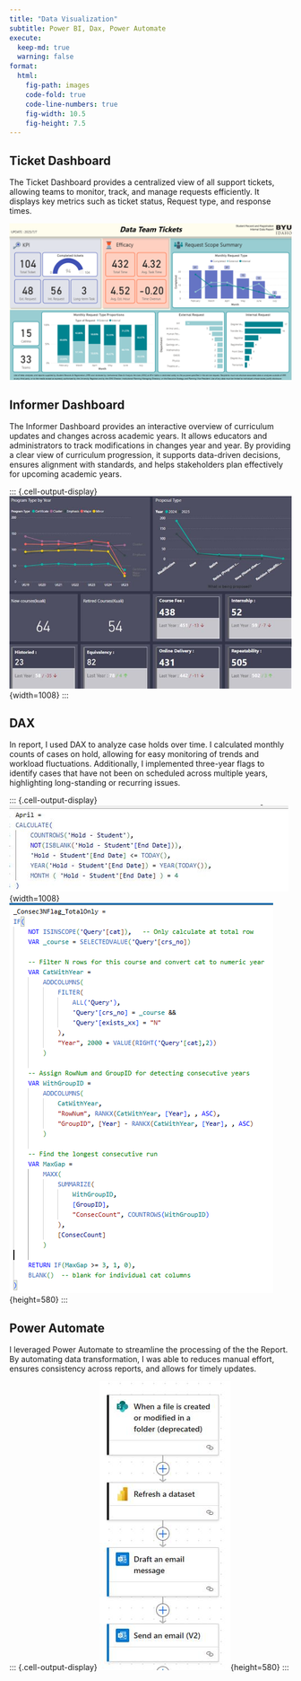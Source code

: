 ```yaml
---
title: "Data Visualization"
subtitle: Power BI, Dax, Power Automate
execute:
  keep-md: true
  warning: false
format:
  html: 
    fig-path: images
    code-fold: true
    code-line-numbers: true
    fig-width: 10.5
    fig-height: 7.5
---
```






## Ticket Dashboard
The Ticket Dashboard provides a centralized view of all support tickets, allowing teams to monitor, track, and manage requests efficiently. It displays key metrics such as ticket status, Request type, and response times.

![](../data_visualization/images/dashboard.png)


## Informer Dashboard
The Informer Dashboard provides an interactive overview of curriculum updates and changes across academic years. It allows educators and administrators to track modifications in changes year and year. By providing a clear view of curriculum progression, it supports data-driven decisions, ensures alignment with standards, and helps stakeholders plan effectively for upcoming academic years.

::: {.cell-output-display}
![](../data_visualization/images/dashbaord2.jpg){width=1008}
:::


## DAX 
In report, I used DAX to analyze case holds over time. I calculated monthly counts of cases on hold, allowing for easy monitoring of trends and workload fluctuations. 
Additionally, I implemented three-year flags to identify cases that have not been on scheduled across multiple years, highlighting long-standing or recurring issues. 

::: {.cell-output-display}
![](../data_visualization/images/dax1.jpg){width=1008}
![](../data_visualization/images/dax2.png){height=580}
:::

## Power Automate
I leveraged Power Automate to streamline the processing of the the Report. By automating data transformation, I was able to reduces manual effort, ensures consistency across reports, and allows for timely updates. 

::: {.cell-output-display}
![](../data_visualization/images/powerautomate.jpg){height=580}
:::

